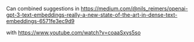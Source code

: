 Can combined suggestions in
https://medium.com/@nils_reimers/openai-gpt-3-text-embeddings-really-a-new-state-of-the-art-in-dense-text-embeddings-6571fe3ec9d9

with https://www.youtube.com/watch?v=coaaSxys5so